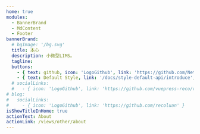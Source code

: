 ```yaml
---
home: true
modules:
  - BannerBrand
  - MdContent
  - Footer
bannerBrand:
  # bgImage: '/bg.svg'
  title: 本心
  description: 小微型LIMS。
  tagline: 
  buttons:
    - { text: github, icon: 'LogoGithub', link: 'https://github.com/NetFreeOps/BenxinLimsServer' }
    - { text: Default Style, link: '/docs/style-default-api/introduce', type: 'plain' }
  # socialLinks:
  #   - { icon: 'LogoGithub', link: 'https://github.com/vuepress-reco/vuepress-theme-reco' }
# blog:
#   socialLinks:
#     - { icon: 'LogoGithub', link: 'https://github.com/recoluan' }
isShowTitleInHome: true
actionText: About
actionLink: /views/other/about
---
```



